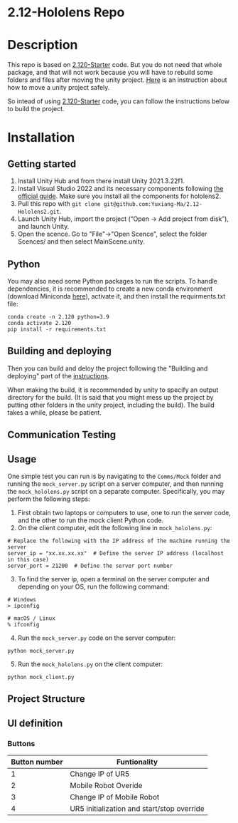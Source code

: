 # 2.12-Hololens Repo 

# Description 
This repo is based on [2.120-Starter](https://drive.google.com/drive/folders/1VxoxGX22adgEMrdXR7cvyz42zqQqDNdy) code. But you do not need that whole package, and that will not work because you will have to rebuild some folders and files after moving the unity project. [Here](https://gamedevbeginner.com/how-to-move-or-copy-a-unity-project-without-breaking-it/) is an instruction about how to move a unity project safely. 

So intead of using [2.120-Starter](https://drive.google.com/drive/folders/1VxoxGX22adgEMrdXR7cvyz42zqQqDNdy) code, you can follow the instructions below to build the project.

# Installation 
## Getting started 
1. Install Unity Hub and from there install Unity 2021.3.22f1. 
2. Install Visual Studio 2022 and its necessary components following [the official guide](https://learn.microsoft.com/en-us/windows/mixed-reality/develop/install-the-tools). Make sure you install all the components for hololens2. 
3. Pull this repo with `git clone git@github.com:Yuxiang-Ma/2.12-Hololens2.git`. 
4. Launch Unity Hub, import the project (“Open -> Add project from disk”), and launch Unity. 
5. Open the scence. Go to "File"->"Open Scence", select the folder Scences/ and then select MainScene.unity. 

## Python

You may also need some Python packages to run the scripts. To handle dependencies, it is recommended to create a new conda environment (download Miniconda [here](https://docs.conda.io/en/latest/miniconda.html)), activate it, and then install the requirments.txt file:

```
conda create -n 2.120 python=3.9
conda activate 2.120
pip install -r requirements.txt
```

## Building and deploying 
Then you can build and deloy the project following the "Building and deploying" part of the [instructions](https://docs.google.com/document/d/17jsBMaB0MUb40jxV13PPMbnD3ZUolpd2wvhG_WX-qII/edit). 

When making the build, it is recommended by unity to specify an output directory for the build. (It is said that you might mess up the project by putting other folders in the unity project, including the build). The build takes a while, please be patient. 

## Communication Testing

## Usage

One simple test you can run is by navigating to the `Comms/Mock` folder and running the `mock_server.py` script on a server computer, and then running the `mock_hololens.py` script on a separate computer. Specifically, you may perform the following steps:

1. First obtain two laptops or computers to use, one to run the server code, and the other to run the mock client Python code.
2. On the client computer, edit the following line in `mock_hololens.py`:

```
# Replace the following with the IP address of the machine running the server
server_ip = "xx.xx.xx.xx"  # Define the server IP address (localhost in this case)
server_port = 21200  # Define the server port number
```

3. To find the server ip, open a terminal on the server computer and depending on your OS, run the following command:

```
# Windows
> ipconfig

# macOS / Linux
% ifconfig
```

4. Run the `mock_server.py` code on the server computer:

```
python mock_server.py
```

5. Run the `mock_hololens.py` on the client computer:

```
python mock_client.py
```

## Project Structure

## UI definition
### Buttons
| Button number     | Funtionality |
| ----------- | ----------- |
| 1           | Change IP of UR5       |
| 2           | Mobile Robot Overide       |
| 3           | Change IP of Mobile Robot |
| 4           | UR5 initialization and start/stop override|


